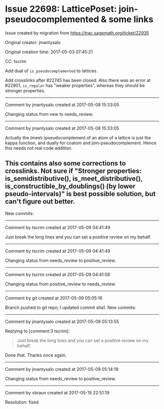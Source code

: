 # Issue 22698: LatticePoset: join-pseudocomplemented & some links

Issue created by migration from https://trac.sagemath.org/ticket/22935

Original creator: jmantysalo

Original creation time: 2017-05-03 07:45:21

CC:  tscrim

Add dual of `is_pseudocomplemented` to lattices.

Add crosslinks after #22745 has been closed. Also there was an error at #22901, `is_regular` has "weaker properties", whereas they should be stronger properties.


---

Comment by jmantysalo created at 2017-05-08 15:33:05

Changing status from new to needs_review.


---

Comment by jmantysalo created at 2017-05-08 15:33:05

Actually the (meet-)pseudocomplement of an atom of a lattice is just the kappa function, and dually for coatom and join-pseudocomplement. Hence this needs not real code addition.

This contains also some corrections to crosslinks. Not sure if "Stronger properties: is_semidistributive(), is_meet_distributive(), is_constructible_by_doublings() (by lower pseudo-intervals)" is best possible solution, but can't figure out better.
----
New commits:


---

Comment by tscrim created at 2017-05-09 04:41:49

Just break the long lines and you can set a positive review on my behalf.


---

Comment by tscrim created at 2017-05-09 04:41:49

Changing status from needs_review to positive_review.


---

Comment by tscrim created at 2017-05-09 04:41:58

Changing status from positive_review to needs_review.


---

Comment by git created at 2017-05-09 05:05:16

Branch pushed to git repo; I updated commit sha1. New commits:


---

Comment by jmantysalo created at 2017-05-09 05:13:55

Replying to [comment:3 tscrim]:
> Just break the long lines and you can set a positive review on my behalf.

Done that. Thanks once again.


---

Comment by jmantysalo created at 2017-05-09 05:14:19

Changing status from needs_review to positive_review.


---

Comment by vbraun created at 2017-05-15 22:51:19

Resolution: fixed
